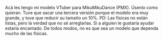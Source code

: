 Acá les tengo mi modelo VTuber para MikuMikuDance (PMX). Úsenlo como quieran. Tuve que sacar una tercera versión porque el modelo era muy grande, y tuve que reducir su tamaño un 10%.
PD: Las físicas no están listas, pero la verdad que no sé arreglarlas. Si a alguien le gustaría ayudar estaría encantado. De todos modos, no es que sea un modelo que dependa mucho de las físicas.
